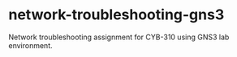 # network-troubleshooting-gns3
Network troubleshooting assignment for CYB-310 using GNS3 lab environment.
